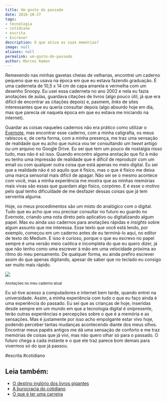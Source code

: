 ```yaml
---
title: Um gosto do passado
date: 2016-10-27
tags:
- tecnologia
- cotidiano
- escrita
- Escrever
description: O que ativa as suas memórias?
image: null
aliases: null
permalink: um-gosto-do-passado
author: Marcos Ramon
---
```

Remexendo nas minhas gavetas cheias de velharias, encontrei um caderno pequeno que eu usava na época em que eu estava fazendo graduação. É uma caderneta de 10,5 x 14 cm de capa amarela e vermelha com um desenho Snoopy. Eu usei essa caderneta no ano 2002 e nela eu fazia anotações de aulas, guardava citações de livros (algo pouco útil, já que era difícil de encontrar as citações depois) e, pasmem, _links_ de sites interessantes que eu queria consultar depois (algo absurdo hoje em dia, mas que parecia _ok_ naquela época em que eu estava me iniciando na internet).

Guardar as coisas naqueles cadernos não era prático como utilizar o [Evernote](https://evernote.com/intl/pt-br/), mas encontrar esse caderno, com a minha caligrafia, os meus rabiscos e, de certa forma, com a minha presença, me traz uma sensação de realidade que eu acho que nunca vou ter consultando um _tweet_ antigo ou um arquivo no Google Drive. Eu sei que tem um pouco de nostalgia nisso tudo, mas não é só isso. Quando encontro alguma anotação que fiz à mão eu tenho uma impressão de realidade que é difícil de reproduzir com um email ou com qualquer outra coisa que está apenas no meio digital. Eu sei que a realidade não é só aquilo que é físico, mas o que é físico me deixa uma marca sensorial mais difícil de apagar. Não sei se o mesmo acontece com você, mas a minha experiência me mostra que as minhas memórias mais vivas são essas que guardam algo físico, corpóreo. E é esse o motivo pelo qual tenho dificuldade de me desfazer dessas coisas que já tem serventia alguma.

Hoje, os meus procedimentos são um misto do analógico com o digital. Tudo que eu acho que vou precisar consultar no futuro eu guardo no Evernote, criando uma nota direto pelo aplicativo ou digitalizando algum papel. Mas eu ainda uso cadernos para anotações rápidas e _insights_ sobre algum assunto que me interessa. Esse texto que você está lendo, por exemplo, começou em um caderno antes de eu terminá-lo aqui, no editor de texto do Medium. E isso é curioso, porque o que eu escrevo no papel sempre é uma versão meio caótica e incompleta do que eu quero dizer, já que não tenho como uma escrever à mão em uma velocidade próxima ao ritmo do meu pensamento. De qualquer forma, eu ainda prefiro escrever assim do que apenas digitando, apesar de saber que no teclado eu consigo ser muito mais rápido.

<img src="/assets/img/um-gosto-do passado-medium.jpeg">

<small>Anotações no meu caderno atual</small>

Eu só tive acesso a computadores e internet bem tarde, quando entrei na universidade. Assim, a minha experiência com tudo o que eu faço ainda é uma experiência do passado. Eu sei que as crianças de hoje, inseridas desde sempre em um mundo em que a tecnologia digital é onipresente, terão outras experiências e percepções sobre o que é a memória e as sensações. Mas é justamente por isso acho empolgante estar vivo hoje, podendo perceber tantas mudanças acontecendo diante dos meus olhos. Encontrar meus papéis antigos me dá uma sensação de conforto e me traz memórias de coisas que já vivi, mas não quero olhar só para o passado. O futuro chega a cada instante e o que ele traz parece bom demais para vivermos só do que já passou.


#escrita #cotidiano<div class="leia-tambem" markdown="1">
## Leia também:

- <a href="/o-destino-inglorio-dos-livros-gigantes">O destino inglório dos livros gigantes</a>
- <a href="/a-burocracia-do-cotidiano">A burocracia do cotidiano</a>
- <a href="/o-que-e-ter-uma-carreira">O que é ter uma carreira</a>
</div>